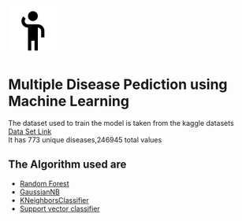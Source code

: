 
![alt text](image.png)


<h1> Multiple Disease Pediction using Machine Learning </h1>
The dataset used to train the model is taken from the kaggle datasets<br>
<a href = "https://www.kaggle.com/datasets/dhivyeshrk/diseases-and-symptoms-dataset"> Data Set Link</a><br>
It has 773 unique diseases,246945 total values
<h2>The Algorithm used are</h2>
 <ul>
  <li><a href ="https://www.ibm.com/topics/random-forest">Random Forest </a></li>
  <li><a href = "https://scikit-learn.org/stable/modules/generated/sklearn.naive_bayes.GaussianNB.html">GaussianNB</a></li>
  <li><a href = "https://www.ibm.com/topics/knn"> KNeighborsClassifier</a></li>
  <li><a href ="https://www.geeksforgeeks.org/support-vector-machine-algorithm/" >Support vector classifier </a></li>
</ul>

  